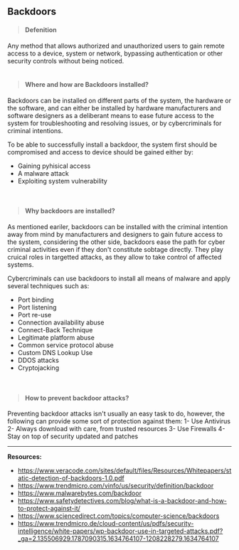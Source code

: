 ## Backdoors

> #### Defenition

Any method that allows authorized and unauthorized users to gain remote access to a device, system or network, bypassing authentication or other security controls without being noticed.  
<br>
> #### Where and how are Backdoors installed?

Backdoors can be installed on different parts of the system, the hardware or the software, and can either be installed by hardware manufacturers and software designers as a deliberant means to ease future access to the system for troubleshooting and resolving issues, or by cybercriminals for criminal intentions.

To be able to successfully install a backdoor, the system first should be compromised and access to device should be gained either by:
- Gaining pyhisical access
- A malware attack
- Exploiting system vulnerability  
<br>

> #### Why backdoors are installed?

As mentioned eariler, backdoors can be installed with the criminal intention away from mind by manufacturers and designers to gain future access to the system, considering the other side, backdoors ease the path for cyber criminal activities even if they don't constitute sobtage directly. They play cruical roles in targetted attacks, as they allow to take control of affected systems.

Cybercriminals can use backdoors to install all means of malware and apply several techniques such as: 
- Port binding
- Port listening
- Port re-use
- Connection availability abuse
- Connect-Back Technique
- Legitimate platform abuse
- Common service protocol abuse
- Custom DNS Lookup Use
- DDOS attacks
- Cryptojacking
<br>

> #### How to prevent backdoor attacks?

Preventing backdoor attacks isn't usually an easy task to do, however, the following can provide some sort of protection against them:
1- Use Antivirus
2- Always download with care, from trusted resources
3- Use Firewalls
4- Stay on top of security updated and patches
<br>

------
**Resources:**
- https://www.veracode.com/sites/default/files/Resources/Whitepapers/static-detection-of-backdoors-1.0.pdf
- https://www.trendmicro.com/vinfo/us/security/definition/backdoor
- https://www.malwarebytes.com/backdoor
- https://www.safetydetectives.com/blog/what-is-a-backdoor-and-how-to-protect-against-it/
- https://www.sciencedirect.com/topics/computer-science/backdoors
- https://www.trendmicro.de/cloud-content/us/pdfs/security-intelligence/white-papers/wp-backdoor-use-in-targeted-attacks.pdf?_ga=2.135506929.1787090315.1634764107-1208228279.1634764107

